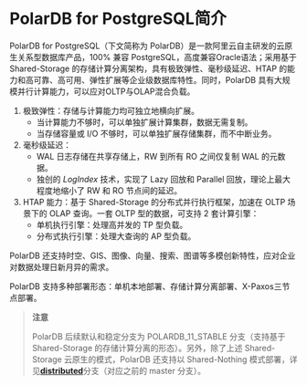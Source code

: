 # PolarDB for PostgreSQL简介

PolarDB for PostgreSQL（下文简称为 PolarDB）是一款阿里云自主研发的云原生关系型数据库产品，100% 兼容 PostgreSQL，高度兼容Oracle语法；采用基于 Shared-Storage 的存储计算分离架构，具有极致弹性、毫秒级延迟、HTAP 的能力和高可靠、高可用、弹性扩展等企业级数据库特性。同时，PolarDB 具有大规模并行计算能力，可以应对OLTP与OLAP混合负载。

1. 极致弹性：存储与计算能力均可独立地横向扩展。
   - 当计算能力不够时，可以单独扩展计算集群，数据无需复制。
   - 当存储容量或 I/O 不够时，可以单独扩展存储集群，而不中断业务。
2. 毫秒级延迟：
   - WAL 日志存储在共享存储上，RW 到所有 RO 之间仅复制 WAL 的元数据。
   - 独创的 *LogIndex* 技术，实现了 Lazy 回放和 Parallel 回放，理论上最大程度地缩小了 RW 和 RO 节点间的延迟。
3. HTAP 能力：基于 Shared-Storage 的分布式并行执行框架，加速在 OLTP 场景下的 OLAP 查询。一套 OLTP 型的数据，可支持 2 套计算引擎：
   - 单机执行引擎：处理高并发的 TP 型负载。
   - 分布式执行引擎：处理大查询的 AP 型负载。

PolarDB 还支持时空、GIS、图像、向量、搜索、图谱等多模创新特性，应对企业对数据处理日新月异的需求。

PolarDB 支持多种部署形态：单机本地部署、存储计算分离部署、X-Paxos三节点部署。

> **注意**
>
> PolarDB 后续默认和稳定分支为 POLARDB_11_STABLE 分支（支持基于 Shared-Storage 的存储计算分离的形态）。另外，除了上述 Shared-Storage 云原生的模式，PolarDB 还支持以 Shared-Nothing 模式部署，详见[**distributed**](https://github.com/ApsaraDB/PolarDB-for-PostgreSQL/blob/distributed/README.md)分支（对应之前的 master 分支）。
